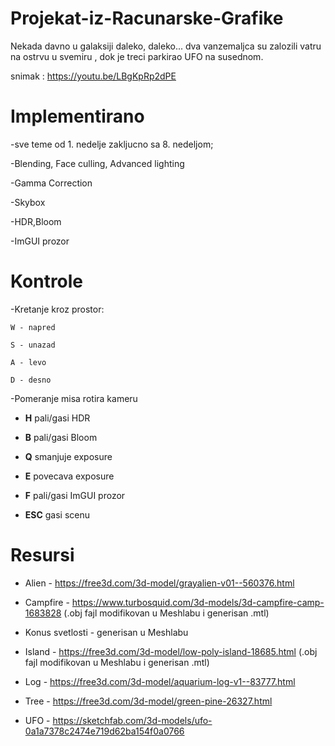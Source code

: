# Projekat-iz-Racunarske-Grafike

Nekada davno u galaksiji daleko, daleko... dva vanzemaljca su zalozili vatru na ostrvu u svemiru , dok je treci parkirao UFO na susednom.

snimak : https://youtu.be/LBgKpRp2dPE

# Implementirano

-sve teme od 1. nedelje zakljucno sa 8. nedeljom;

-Blending, Face culling, Advanced lighting

-Gamma Correction 

-Skybox

-HDR,Bloom

-ImGUI prozor

# Kontrole

-Kretanje kroz prostor:
	
	W - napred
	
	S - unazad
	
	A - levo
	
	D - desno


-Pomeranje misa rotira kameru


- **H** pali/gasi HDR


- **B** pali/gasi Bloom


- **Q** smanjuje exposure


- **E** povecava exposure


- **F** pali/gasi ImGUI prozor

- **ESC** gasi scenu

# Resursi

- Alien - https://free3d.com/3d-model/grayalien-v01--560376.html

- Campfire - https://www.turbosquid.com/3d-models/3d-campfire-camp-1683828 (.obj fajl modifikovan u Meshlabu i generisan .mtl)

- Konus svetlosti - generisan u Meshlabu

- Island - https://free3d.com/3d-model/low-poly-island-18685.html (.obj fajl modifikovan u Meshlabu i generisan .mtl)

- Log - https://free3d.com/3d-model/aquarium-log-v1--83777.html

- Tree - https://free3d.com/3d-model/green-pine-26327.html

- UFO - https://sketchfab.com/3d-models/ufo-0a1a7378c2474e719d62ba154f0a0766
